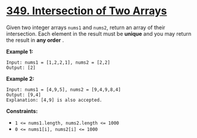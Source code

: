 # [349. Intersection of Two Arrays](https://leetcode.com/problems/intersection-of-two-arrays/description/)

Given two integer arrays `nums1` and `nums2`, return an array of their intersection. Each element in the result must be **unique**  and you may return the result in **any order** .

**Example 1:** 

```
Input: nums1 = [1,2,2,1], nums2 = [2,2]
Output: [2]
```

**Example 2:** 

```
Input: nums1 = [4,9,5], nums2 = [9,4,9,8,4]
Output: [9,4]
Explanation: [4,9] is also accepted.
```

**Constraints:** 

- `1 <= nums1.length, nums2.length <= 1000`
- `0 <= nums1[i], nums2[i] <= 1000`